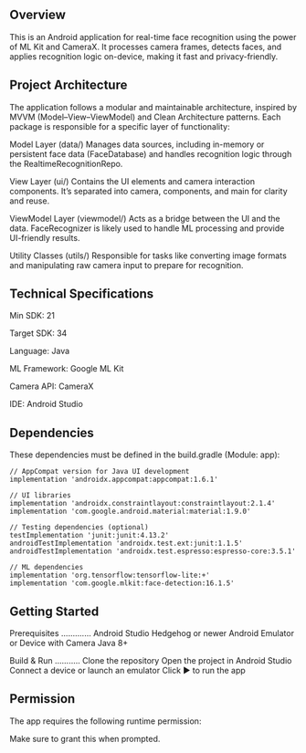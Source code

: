 Overview
--------
This is an Android application for real-time face recognition using the power of ML Kit and CameraX. 
It processes camera frames, detects faces, and applies recognition logic on-device, making it fast and privacy-friendly.


Project Architecture
--------------------
The application follows a modular and maintainable architecture, inspired by MVVM (Model–View–ViewModel) and Clean Architecture patterns. 
Each package is responsible for a specific layer of functionality:

Model Layer (data/)
Manages data sources, including in-memory or persistent face data (FaceDatabase) and handles recognition logic through the RealtimeRecognitionRepo.

View Layer (ui/)
Contains the UI elements and camera interaction components. It’s separated into camera, components, and main for clarity and reuse.

ViewModel Layer (viewmodel/)
Acts as a bridge between the UI and the data. FaceRecognizer is likely used to handle ML processing and provide UI-friendly results.

Utility Classes (utils/)
Responsible for tasks like converting image formats and manipulating raw camera input to prepare for recognition.


Technical Specifications
-----------------------

Min SDK: 21

Target SDK: 34

Language: Java

ML Framework: Google ML Kit

Camera API: CameraX

IDE: Android Studio


Dependencies
------------
These dependencies must be defined in the build.gradle (Module: app):



    // AppCompat version for Java UI development
    implementation 'androidx.appcompat:appcompat:1.6.1'

    // UI libraries
    implementation 'androidx.constraintlayout:constraintlayout:2.1.4'
    implementation 'com.google.android.material:material:1.9.0'

    // Testing dependencies (optional)
    testImplementation 'junit:junit:4.13.2'
    androidTestImplementation 'androidx.test.ext:junit:1.1.5'
    androidTestImplementation 'androidx.test.espresso:espresso-core:3.5.1'

    // ML dependencies
    implementation 'org.tensorflow:tensorflow-lite:+'
    implementation 'com.google.mlkit:face-detection:16.1.5'


Getting Started
---------------

Prerequisites
.............
Android Studio Hedgehog or newer
Android Emulator or Device with Camera
Java 8+


Build & Run
...........
Clone the repository
Open the project in Android Studio
Connect a device or launch an emulator
Click  ▶️ to run the app

Permission
----------

The app requires the following runtime permission:

<uses-permission android:name="android.permission.CAMERA"/>

Make sure to grant this when prompted.






